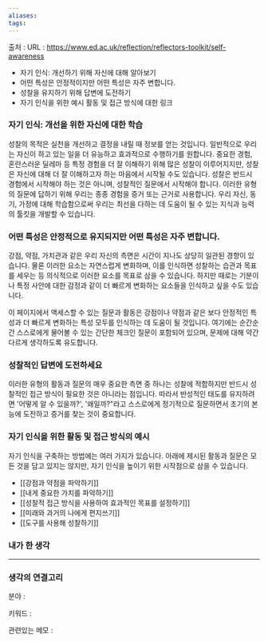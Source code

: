 ```yaml
---
aliases: 
tags:
---
```

출처 : 
URL : https://www.ed.ac.uk/reflection/reflectors-toolkit/self-awareness

- 자기 인식: 개선하기 위해 자신에 대해 알아보기
- 어떤 특성은 안정적이지만 어떤 특성은 자주 변합니다.
- 성찰을 유지하기 위해 답변에 도전하기
- 자기 인식을 위한 예시 활동 및 접근 방식에 대한 링크

### 자기 인식: 개선을 위한 자신에 대한 학습
성찰의 목적은 실천을 개선하고 결정을 내릴 때 정보를 얻는 것입니다. 일반적으로 우리는 자신이 하고 있는 일을 더 유능하고 효과적으로 수행하기를 원합니다. 중요한 경험, 혼란스러운 딜레마 등 특정 경험을 더 잘 이해하기 위해 많은 성찰이 이루어지지만, 성찰은 자신에 대해 더 잘 이해하고자 하는 마음에서 시작될 수도 있습니다.
성찰은 반드시 경험에서 시작해야 하는 것은 아니며, 성찰적인 질문에서 시작해야 합니다. 이러한 유형의 질문에 답하기 위해 우리는 종종 경험을 증거 또는 근거로 사용합니다.
우리 자신, 동기, 가정에 대해 학습함으로써 우리는 최선을 다하는 데 도움이 될 수 있는 지식과 능력의 툴킷을 개발할 수 있습니다.

### 어떤 특성은 안정적으로 유지되지만 어떤 특성은 자주 변합니다.
강점, 약점, 가치관과 같은 우리 자신의 측면은 시간이 지나도 상당히 일관된 경향이 있습니다. 물론 이러한 요소는 자연스럽게 변화하며, 이를 인식하면 성찰하는 습관과 목표를 세우는 등 의식적으로 이러한 요소를 목표로 삼을 수 있습니다. 하지만 때로는 기분이나 특정 사안에 대한 감정과 같이 더 빠르게 변화하는 요소들을 인식하고 싶을 수도 있습니다.

이 페이지에서 액세스할 수 있는 질문과 활동은 강점이나 약점과 같은 보다 안정적인 특성과 더 빠르게 변화하는 특성 모두를 인식하는 데 도움이 될 것입니다.  여기에는 순간순간 스스로에게 물어볼 수 있는 간단한 체크인 질문이 포함되어 있으며, 문제에 대해 약간 다르게 생각하도록 유도합니다.

### 성찰적인 답변에 도전하세요
이러한 유형의 활동과 질문의 매우 중요한 측면 중 하나는 성찰에 적합하지만 반드시 성찰적인 접근 방식이 필요한 것은 아니라는 점입니다. 따라서 반성적인 태도를 유지하려면 '어떻게 알 수 있을까?', '왜일까?"라고 스스로에게 정기적으로 질문하면서 초기의 본능에 도전하고 증거를 찾는 것이 중요합니다.

### 자기 인식을 위한 활동 및 접근 방식의 예시
자기 인식을 구축하는 방법에는 여러 가지가 있습니다. 아래에 제시된 활동과 질문은 모든 것을 담고 있지는 않지만, 자기 인식을 높이기 위한 시작점으로 삼을 수 있습니다.

- [[강점과 약점을 파악하기]]
- [[내게 중요한 가치를 파악하기]]
- [[성찰적 접근 방식을 사용하여 효과적인 목표를 설정하기]]
- [[미래와 과거의 나에게 편지쓰기]]
- [[도구를 사용해 성찰하기]]

### 내가 한 생각

---
### 생각의 연결고리
분야 : 

키워드 : 


관련있는 메모 : 
